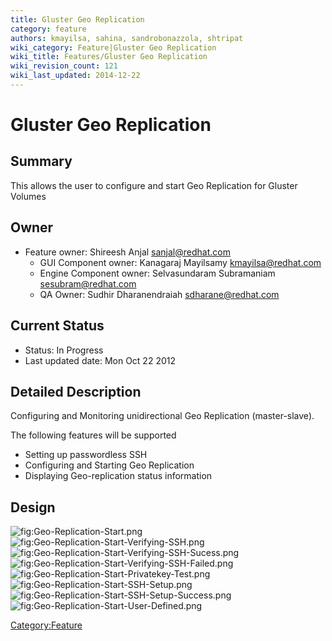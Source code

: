 ```yaml
---
title: Gluster Geo Replication
category: feature
authors: kmayilsa, sahina, sandrobonazzola, shtripat
wiki_category: Feature|Gluster Geo Replication
wiki_title: Features/Gluster Geo Replication
wiki_revision_count: 121
wiki_last_updated: 2014-12-22
---
```


# Gluster Geo Replication

## Summary

This allows the user to configure and start Geo Replication for Gluster Volumes

## Owner

*   Feature owner: Shireesh Anjal <sanjal@redhat.com>
    -   GUI Component owner: Kanagaraj Mayilsamy <kmayilsa@redhat.com>
    -   Engine Component owner: Selvasundaram Subramaniam <sesubram@redhat.com>
    -   QA Owner: Sudhir Dharanendraiah <sdharane@redhat.com>

## Current Status

*   Status: In Progress
*   Last updated date: Mon Oct 22 2012

## Detailed Description

Configuring and Monitoring unidirectional Geo Replication (master-slave).

The following features will be supported

*   Setting up passwordless SSH
*   Configuring and Starting Geo Replication
*   Displaying Geo-replication status information

## Design

![](Geo-Replication-Start.png "fig:Geo-Replication-Start.png") ![](Geo-Replication-Start-Verifying-SSH.png "fig:Geo-Replication-Start-Verifying-SSH.png") ![](Geo-Replication-Start-Verifying-SSH-Sucess.png "fig:Geo-Replication-Start-Verifying-SSH-Sucess.png") ![](Geo-Replication-Start-Verifying-SSH-Failed.png "fig:Geo-Replication-Start-Verifying-SSH-Failed.png") ![](Geo-Replication-Start-Privatekey-Test.png "fig:Geo-Replication-Start-Privatekey-Test.png") ![](Geo-Replication-Start-SSH-Setup.png "fig:Geo-Replication-Start-SSH-Setup.png") ![](Geo-Replication-Start-SSH-Setup-Success.png "fig:Geo-Replication-Start-SSH-Setup-Success.png") ![](Geo-Replication-Start-User-Defined.png "fig:Geo-Replication-Start-User-Defined.png")

<Category:Feature>
